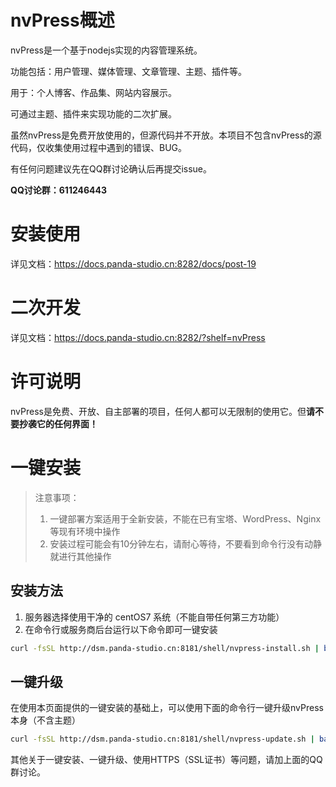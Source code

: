 # nvPress概述

nvPress是一个基于nodejs实现的内容管理系统。

功能包括：用户管理、媒体管理、文章管理、主题、插件等。

用于：个人博客、作品集、网站内容展示。

可通过主题、插件来实现功能的二次扩展。

虽然nvPress是免费开放使用的，但源代码并不开放。本项目不包含nvPress的源代码，仅收集使用过程中遇到的错误、BUG。

有任何问题建议先在QQ群讨论确认后再提交issue。

**QQ讨论群：611246443**

# 安装使用

详见文档：https://docs.panda-studio.cn:8282/docs/post-19

# 二次开发

详见文档：https://docs.panda-studio.cn:8282/?shelf=nvPress

# 许可说明

nvPress是免费、开放、自主部署的项目，任何人都可以无限制的使用它。但**请不要抄袭它的任何界面！**

# 一键安装

> 注意事项：
>  1. 一键部署方案适用于全新安装，不能在已有宝塔、WordPress、Nginx等现有环境中操作
> 2. 安装过程可能会有10分钟左右，请耐心等待，不要看到命令行没有动静就进行其他操作

## 安装方法

1. 服务器选择使用干净的 centOS7 系统（不能自带任何第三方功能）
2. 在命令行或服务商后台运行以下命令即可一键安装

```bash
curl -fsSL http://dsm.panda-studio.cn:8181/shell/nvpress-install.sh | bash -s
```

## 一键升级

在使用本页面提供的一键安装的基础上，可以使用下面的命令行一键升级nvPress本身（不含主题）

```bash
curl -fsSL http://dsm.panda-studio.cn:8181/shell/nvpress-update.sh | bash -s
```

其他关于一键安装、一键升级、使用HTTPS（SSL证书）等问题，请加上面的QQ群讨论。
